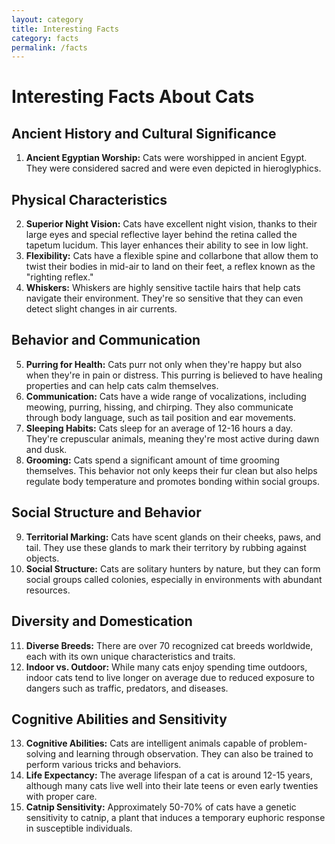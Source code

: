 ```yaml
---
layout: category
title: Interesting Facts
category: facts
permalink: /facts
---
```


# Interesting Facts About Cats

## Ancient History and Cultural Significance

1. **Ancient Egyptian Worship:** Cats were worshipped in ancient Egypt. They were considered sacred and were even depicted in hieroglyphics.

## Physical Characteristics

2. **Superior Night Vision:** Cats have excellent night vision, thanks to their large eyes and special reflective layer behind the retina called the tapetum lucidum. This layer enhances their ability to see in low light.
3. **Flexibility:** Cats have a flexible spine and collarbone that allow them to twist their bodies in mid-air to land on their feet, a reflex known as the "righting reflex."
4. **Whiskers:** Whiskers are highly sensitive tactile hairs that help cats navigate their environment. They're so sensitive that they can even detect slight changes in air currents.

## Behavior and Communication

5. **Purring for Health:** Cats purr not only when they're happy but also when they're in pain or distress. This purring is believed to have healing properties and can help cats calm themselves.
6. **Communication:** Cats have a wide range of vocalizations, including meowing, purring, hissing, and chirping. They also communicate through body language, such as tail position and ear movements.
7. **Sleeping Habits:** Cats sleep for an average of 12-16 hours a day. They're crepuscular animals, meaning they're most active during dawn and dusk.
8. **Grooming:** Cats spend a significant amount of time grooming themselves. This behavior not only keeps their fur clean but also helps regulate body temperature and promotes bonding within social groups.

## Social Structure and Behavior

9. **Territorial Marking:** Cats have scent glands on their cheeks, paws, and tail. They use these glands to mark their territory by rubbing against objects.
10. **Social Structure:** Cats are solitary hunters by nature, but they can form social groups called colonies, especially in environments with abundant resources.

## Diversity and Domestication

11. **Diverse Breeds:** There are over 70 recognized cat breeds worldwide, each with its own unique characteristics and traits.
12. **Indoor vs. Outdoor:** While many cats enjoy spending time outdoors, indoor cats tend to live longer on average due to reduced exposure to dangers such as traffic, predators, and diseases.

## Cognitive Abilities and Sensitivity

13. **Cognitive Abilities:** Cats are intelligent animals capable of problem-solving and learning through observation. They can also be trained to perform various tricks and behaviors.
14. **Life Expectancy:** The average lifespan of a cat is around 12-15 years, although many cats live well into their late teens or even early twenties with proper care.
15. **Catnip Sensitivity:** Approximately 50-70% of cats have a genetic sensitivity to catnip, a plant that induces a temporary euphoric response in susceptible individuals.
